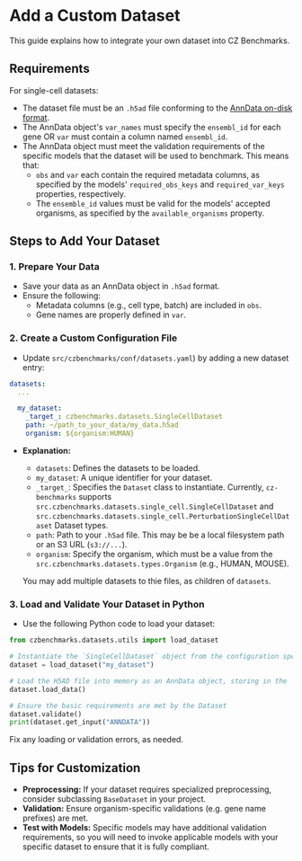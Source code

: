# Add a Custom Dataset

This guide explains how to integrate your own dataset into CZ Benchmarks.

## Requirements

For single-cell datasets:
- The dataset file must be an `.h5ad` file conforming to the [AnnData on-disk format](https://anndata.readthedocs.io/en/latest/fileformat-prose.html#on-disk-format).
- The AnnData object's `var_names` must specify the `ensembl_id` for each gene OR `var` must contain a column named `ensembl_id`.
- The AnnData object must meet the validation requirements of the specific models that the dataset will be used to benchmark. This means that:
    - `obs` and `var` each contain the required metadata columns, as specified by the models' `required_obs_keys` and `required_var_keys` properties, respectively.
    - The `ensemble_id` values must be valid for the models' accepted organisms, as specified by the `available_organisms` property. 


## Steps to Add Your Dataset

### 1. Prepare Your Data

- Save your data as an AnnData object in `.h5ad` format.
- Ensure the following:
  - Metadata columns (e.g., cell type, batch) are included in `obs`.
  - Gene names are properly defined in `var`.

### 2. Create a Custom Configuration File

- Update `src/czbenchmarks/conf/datasets.yaml`) by adding a new dataset entry:

```yaml
datasets:
  ...

  my_dataset:
    _target_: czbenchmarks.datasets.SingleCellDataset
    path: ~/path_to_your_data/my_data.h5ad
    organism: ${organism:HUMAN}
```

- **Explanation:**
  - `datasets`: Defines the datasets to be loaded.
  - `my_dataset`: A unique identifier for your dataset.
  - `_target_`: Specifies the `Dataset` class to instantiate. Currently, `cz-benchmarks` supports `src.czbenchmarks.datasets.single_cell.SingleCellDataset` and `src.czbenchmarks.datasets.single_cell.PerturbationSingleCellDataset` Dataset types.
  - `path`: Path to your `.h5ad` file. This may be be a local filesystem path or an S3 URL (`s3://...`).
  - `organism`: Specify the organism, which must be a value from the `src.czbenchmarks.datasets.types.Organism` (e.g., HUMAN, MOUSE).

  You may add multiple datasets to thie files, as children of `datasets`.

### 3. Load and Validate Your Dataset in Python

- Use the following Python code to load your dataset:

```python
from czbenchmarks.datasets.utils import load_dataset

# Instantiate the `SingleCellDataset` object from the configuration specified in `datasets.yaml`
dataset = load_dataset("my_dataset")

# Load the H5AD file into memory as an AnnData object, storing in the `ANNDATA` input "slot" of the dataset.
dataset.load_data()

# Ensure the basic requirements are met by the Dataset
dataset.validate()
print(dataset.get_input("ANNDATA"))
```

Fix any loading or validation errors, as needed.

## Tips for Customization

- **Preprocessing:** If your dataset requires specialized preprocessing, consider subclassing `BaseDataset` in your project.
- **Validation:** Ensure organism-specific validations (e.g. gene name prefixes) are met.
- **Test with Models:** Specific models may have additional validation requirements, so you will need to invoke applicable models with your specific dataset to ensure that it is fully compliant.

